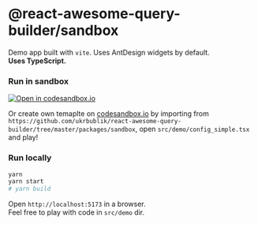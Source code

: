 # @react-awesome-query-builder/sandbox

Demo app built with `vite`.
Uses AntDesign widgets by default.  
**Uses TypeScript.**


### Run in sandbox
[![Open in codesandbox.io](https://codesandbox.io/static/img/play-codesandbox.svg)](https://codesandbox.io/s/github/ukrbublik/react-awesome-query-builder/tree/master/packages/sandbox?file=/src/demo/config_simple.tsx)

Or create own temaplte on [codesandbox.io](https://codesandbox.io/) by importing from `https://github.com/ukrbublik/react-awesome-query-builder/tree/master/packages/sandbox`, open `src/demo/config_simple.tsx` and play!


### Run locally
```sh
yarn
yarn start
# yarn build
```
Open `http://localhost:5173` in a browser.  
Feel free to play with code in `src/demo` dir.  

